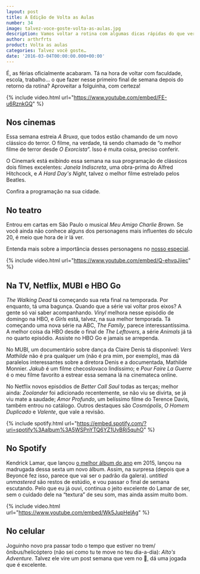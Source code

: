 ```yaml
---
layout: post
title: A Edição de Volta as Aulas
number: 34
image: talvez-voce-goste-volta-as-aulas.jpg
description: Vamos voltar a rotina com algumas dicas rápidas do que ver, ouvir e jogar.
author: arthrfrts
product: Volta as aulas
categories: Talvez você goste…
date: '2016-03-04T00:00:00.000+00:00'
---
```


É, as férias oficialmente acabaram. Tá na hora de voltar com faculdade, escola, trabalho… o que fazer nesse primeiro final de semana depois do retorno da rotina? Aproveitar a folguinha, com certeza!

{% include video.html url="https://www.youtube.com/embed/FE-u6RznkGQ" %}

## Nos cinemas

Essa semana estreia _A Bruxa_, que todos estão chamando de um novo clássico do terror. O filme, na verdade, tá sendo chamado de “o melhor filme de terror desde _O Exorcista_”. Isso é muita coisa, preciso conferir.

O Cinemark está exibindo essa semana na sua programação de clássicos dois filmes excelentes: _Janela Indiscreta_, uma obra-prima do Alfred Hitchcock, e _A Hard Day's Night_, talvez o melhor filme estrelado pelos Beatles.

Confira a programação na sua cidade.

## No teatro

Entrou em cartas em São Paulo o musical _Meu Amigo Charlie Brown_. Se você ainda não conhece alguns dos personagens mais influentes do século 20, é meio que hora de ir lá ver.

Entenda mais sobre a importância desses personagens no [nosso especial](/a-heranca-de-peanuts-uma-das-grandes-obras-literarias-do-ultimo-seculo.html).

{% include video.html url="https://www.youtube.com/embed/Q-ehvqJjiec" %}

## Na TV, Netflix, MUBI e HBO Go

_The Walking Dead_ tá começando sua reta final na temporada. Por enquanto, tá uma bagunça. Quando que a série vai voltar pros eixos? A gente só vai saber acompanhando. _Vinyl_ melhora nesse episódio de domingo na HBO, e _Girls_ está, talvez, na sua melhor temporada. Tá começando uma nova série na ABC, _The Family_, parece interessantíssima. A melhor coisa da HBO desde o final de _The Leftovers_, a série _Animals_ já tá no quarto episódio. Assiste no HBO Go e jamais se arrependa.

No MUBI, um documentário sobre dança da Claire Denis tá disponível: _Vers Mathilde_ não é pra qualquer um (não é pra mim, por exemplo), mas dá paralelos interessantes sobre a diretora Denis e a documentada, Mathilde Monnier. _Jakub_ é um filme checoslovaco lindíssimo; e _Pour Faire La Guerre_ é o meu filme favorito a estrear essa semana lá na cinemateca online.

No Netflix novos episódios de _Better Call Saul_ todas as terças; melhor ainda: _Zoolander_ foi adicionado recentemente, se não viu se divirta, se já viu mate a saudade; _Amor Profundo_, um belíssimo filme do Terence Davis, também entrou no catálogo. Outros destaques são _Cosmópolis_, _O Homem Duplicado_ e _Valente_, que vale a revisão.

{% include spotify.html url="https://embed.spotify.com/?uri=spotify%3Aalbum%3A5WSPnYTQ6YZ1UvBRi5quhO" %}

## No Spotify

Kendrick Lamar, que lançou [o melhor álbum do ano](/os-melhores-de-2015.html) em 2015, lançou na madrugada dessa sexta um novo álbum. Assim, na surpresa (depois que a Beyoncé fez isso, parece que vai ser o padrão da galera). _untitled unmastered_ são restos de estúdio, e vou passar o final de semana escutando. Pelo que eu já ouvi, continua o jeito excelente do Lamar de ser, sem o cuidado dele na “textura” de seu som, mas ainda assim muito bom.

{% include video.html url="https://www.youtube.com/embed/Wk5JupHelAg" %}

## No celular

Joguinho novo pra passar todo o tempo que estiver no trem/ônibus/helicóptero (não sei como tu te move no teu dia-a-dia): _Alto's Adventure_. Talvez ele vire um post semana que vem no 🍞, dá uma jogada que é excelente.
